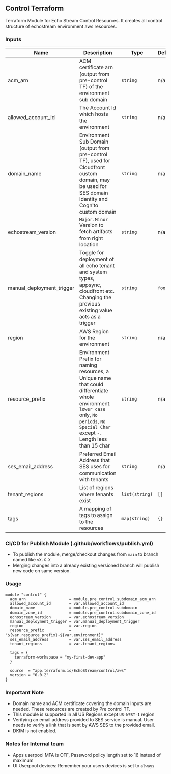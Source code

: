 ## Control Terraform
Terraform Module for Echo Stream Control Resources.
It creates all control structure of echostream environment aws resources.

### Inputs

| Name | Description | Type | Default | Required |
|------|-------------|------|---------|:--------:|
| acm_arn | ACM certificate arn (output from pre-control TF) of the environment sub domain | `string` | n/a | yes |
| allowed\_account\_id | The Account Id which hosts the environment | `string` | n/a | yes |
| domain_name | Environment Sub Domain (output from pre-control TF), used for Cloudfront custom domain, may be used for SES domain Identity and Cognito custom domain | `string` | n/a | yes |
| echostream\_version | `Major.Minor` Version to fetch artifacts from right location | `string` | n/a | yes |
| manual_deployment_trigger | Toggle for deployment of all echo tenant and system types, appsync, cloudfront etc. Changing the previous existing value acts as a trigger | `string` | `foobar` | no |
| region | AWS Region for the environment | `string` | n/a | yes |
| resource_prefix | Environment Prefix for naming resources, a Unique name that could differentiate whole environment. `lower case` only, `No periods`, `No Special Char` except `-`. Length less than 15 char | `string` | n/a | yes |
| ses_email_address | Preferred Email Address that SES uses for communication with tenants | `string` | n/a | yes |
| tenant_regions | List of regions where tenants exist | `list(string)` | `[]` | no |
| tags | A mapping of tags to assign to the resources | `map(string)` | `{}` | no |

### CI/CD for Publish Module (.github/workflows/publish.yml)
- To publish the module, merge/checkout changes from `main` to branch named like `vX.X.X`
- Merging changes into a already existing versioned branch will publish new code on same version.

### Usage
```
module "control" {
  acm_arn                   = module.pre_control.subdomain_acm_arn
  allowed_account_id        = var.allowed_account_id
  domain_name               = module.pre_control.subdomain
  domain_zone_id            = module.pre_control.subdomain_zone_id
  echostream_version        = var.echostream_version
  manual_deployment_trigger = var.manual_deployment_trigger
  region                    = var.region
  resource_prefix           = "${var.resource_prefix}-${var.environment}"
  ses_email_address         = var.ses_email_address
  tenant_regions            = var.tenant_regions

  tags = {
    terraform-workspace = "my-first-dev-app"
  }

  source  = "app.terraform.io/EchoStream/control/aws"
  version = "0.0.2"
}
```
### Important Note
- Domain name and ACM certificate covering the domain Inputs are needed. These resources are created by Pre control TF.
- This module is supported in all US Regions except `US-WEST-1` region
- Verifying an email address provided to SES service is manual. User needs to verify a link that is sent by AWS SES to the provided email.
- DKIM is not enabled.

### Notes for Internal team
- Apps userpool MFA is OFF, Password policy length set to 16 instead of maximum
- UI Userpool devices: Remember your users devices is set to `always`